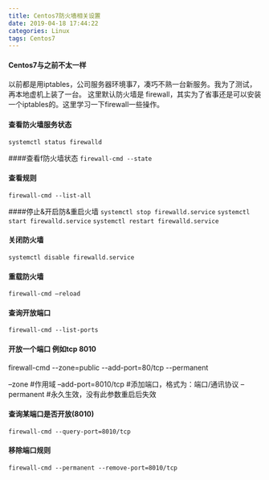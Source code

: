 ```yaml
---
title: Centos7防火墙相关设置
date: 2019-04-18 17:44:22
categories: Linux
tags: Centos7
---
```


#### Centos7与之前不太一样
以前都是用iptables，公司服务器环境事7，凑巧不熟一台新服务。我为了测试，再本地虚机上装了一台。
这里默认防火墙是 firewall，其实为了省事还是可以安装一个iptables的。这里学习一下firewall一些操作。

#### 查看防火墙服务状态
`systemctl status firewalld`

####查看f防火墙状态
`firewall-cmd --state` 

#### 查看规则
`firewall-cmd --list-all `

####停止&开启防&重启火墙
`systemctl stop firewalld.service`
`systemctl start firewalld.service`
`systemctl restart firewalld.service`

#### 关闭防火墙
`systemctl disable firewalld.service`

#### 重载防火墙
`firewall-cmd —reload`

#### 查询开放端口
`firewall-cmd --list-ports`

#### 开放一个端口 例如tcp 8010
firewall-cmd --zone=public --add-port=80/tcp --permanent

–zone #作用域
–add-port=8010/tcp #添加端口，格式为：端口/通讯协议
–permanent #永久生效，没有此参数重启后失效

#### 查询某端口是否开放(8010)
`firewall-cmd --query-port=8010/tcp`

#### 移除端口规则
`firewall-cmd --permanent --remove-port=8010/tcp`
